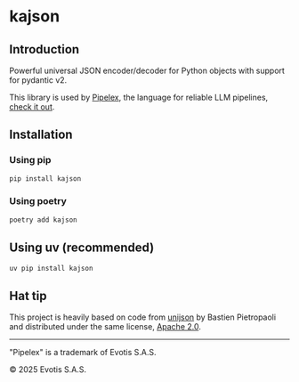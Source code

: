 # kajson

## Introduction

Powerful universal JSON encoder/decoder for Python objects with support for pydantic v2.

This library is used by [Pipelex](https://github.com/Pipelex/pipelex), the language for reliable LLM pipelines, [check it out](https://github.com/Pipelex/pipelex).

## Installation

### Using pip

```bash
pip install kajson
```

### Using poetry

```bash
poetry add kajson
```

## Using uv (recommended)

```bash
uv pip install kajson
```

## Hat tip

This project is heavily based on code from [unijson](https://github.com/bpietropaoli/unijson) by Bastien Pietropaoli and distributed under the same license, [Apache 2.0](LICENSE).

---

"Pipelex" is a trademark of Evotis S.A.S.

© 2025 Evotis S.A.S.
